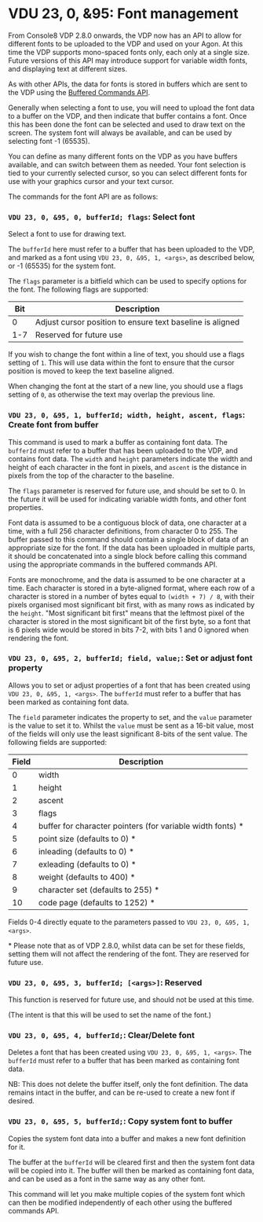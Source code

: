 # VDU 23, 0, &95: Font management

From Console8 VDP 2.8.0 onwards, the VDP now has an API to allow for different fonts to be uploaded to the VDP and used on your Agon.  At this time the VDP supports mono-spaced fonts only, each only at a single size.  Future versions of this API may introduce support for variable width fonts, and displaying text at different sizes.

As with other APIs, the data for fonts is stored in buffers which are sent to the VDP using the [Buffered Commands API](Buffered-Commands-API.md).

Generally when selecting a font to use, you will need to upload the font data to a buffer on the VDP, and then indicate that buffer contains a font.  Once this has been done the font can be selected and used to draw text on the screen.  The system font will always be available, and can be used by selecting font -1 (65535).

You can define as many different fonts on the VDP as you have buffers available, and can switch between them as needed.  Your font selection is tied to your currently selected cursor, so you can select different fonts for use with your graphics cursor and your text cursor.

The commands for the font API are as follows:

### `VDU 23, 0, &95, 0, bufferId; flags`: Select font

Select a font to use for drawing text.

The `bufferId` here must refer to a buffer that has been uploaded to the VDP, and marked as a font using `VDU 23, 0, &95, 1, <args>`, as described below, or -1 (65535) for the system font.

The `flags` parameter is a bitfield which can be used to specify options for the font.  The following flags are supported:

| Bit | Description |
| --- | ----------- |
| 0   | Adjust cursor position to ensure text baseline is aligned |
| 1-7 | Reserved for future use |

If you wish to change the font within a line of text, you should use a flags setting of `1`.  This will use data within the font to ensure that the cursor position is moved to keep the text baseline aligned.

When changing the font at the start of a new line, you should use a flags setting of `0`, as otherwise the text may overlap the previous line.

### `VDU 23, 0, &95, 1, bufferId; width, height, ascent, flags`: Create font from buffer

This command is used to mark a buffer as containing font data.  The `bufferId` must refer to a buffer that has been uploaded to the VDP, and contains font data.  The `width` and `height` parameters indicate the width and height of each character in the font in pixels, and `ascent` is the distance in pixels from the top of the character to the baseline.

The `flags` parameter is reserved for future use, and should be set to 0.  In the future it will be used for indicating variable width fonts, and other font properties.

Font data is assumed to be a contiguous block of data, one character at a time, with a full 256 character definitions, from character 0 to 255.  The buffer passed to this command should contain a single block of data of an appropriate size for the font.  If the data has been uploaded in multiple parts, it should be concatenated into a single block before calling this command using the appropriate commands in the buffered commands API.

Fonts are monochrome, and the data is assumed to be one character at a time.  Each character is stored in a byte-aligned format, where each row of a character is stored in a number of bytes equal to `(width + 7) / 8`, with their pixels organised most significant bit first, with as many rows as indicated by the `height`.  "Most significant bit first" means that the leftmost pixel of the character is stored in the most significant bit of the first byte, so a font that is 6 pixels wide would be stored in bits 7-2, with bits 1 and 0 ignored when rendering the font.

### `VDU 23, 0, &95, 2, bufferId; field, value;`: Set or adjust font property

Allows you to set or adjust properties of a font that has been created using `VDU 23, 0, &95, 1, <args>`.  The `bufferId` must refer to a buffer that has been marked as containing font data.

The `field` parameter indicates the property to set, and the `value` parameter is the value to set it to.  Whilst the `value` must be sent as a 16-bit value, most of the fields will only use the least significant 8-bits of the sent value.  The following fields are supported:

| Field | Description |
| ----- | ----------- |
| 0	    | width |
| 1	    | height |
| 2	    | ascent |
| 3	    | flags |
| 4	    | buffer for character pointers (for variable width fonts) * |
| 5	    | point size (defaults to 0) * |
| 6	    | inleading (defaults to 0) * |
| 7	    | exleading (defaults to 0) * |
| 8	    | weight (defaults to 400) * |
| 9	    | character set (defaults to 255) * |
| 10    | code page (defaults to 1252) * |

Fields 0-4 directly equate to the parameters passed to `VDU 23, 0, &95, 1, <args>`.

\* Please note that as of VDP 2.8.0, whilst data can be set for these fields, setting them will not affect the rendering of the font.  They are reserved for future use.

### `VDU 23, 0, &95, 3, bufferId; [<args>]`: Reserved

This function is reserved for future use, and should not be used at this time.

(The intent is that this will be used to set the name of the font.)

### `VDU 23, 0, &95, 4, bufferId;`: Clear/Delete font

Deletes a font that has been created using `VDU 23, 0, &95, 1, <args>`.  The `bufferId` must refer to a buffer that has been marked as containing font data.

NB: This does not delete the buffer itself, only the font definition.  The data remains intact in the buffer, and can be re-used to create a new font if desired.

### `VDU 23, 0, &95, 5, bufferId;`: Copy system font to buffer

Copies the system font data into a buffer and makes a new font definition for it.

The buffer at the `bufferId` will be cleared first and then the system font data will be copied into it.  The buffer will then be marked as containing font data, and can be used as a font in the same way as any other font.

This command will let you make multiple copies of the system font which can then be modified independently of each other using the buffered commands API.

